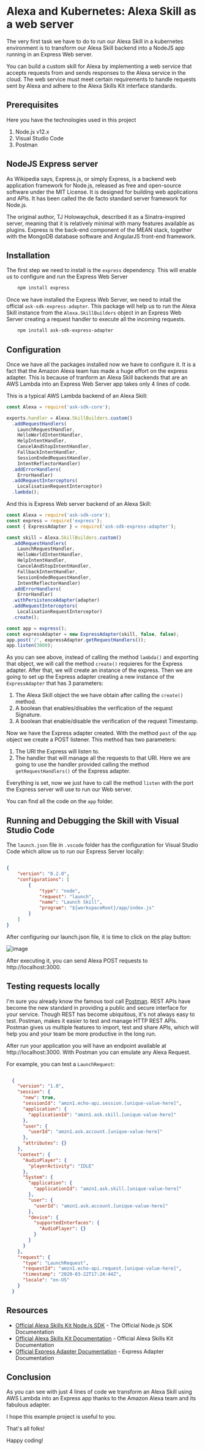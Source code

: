 # Alexa and Kubernetes: Alexa Skill as a web server

The very first task we have to do to run our Alexa Skill in a kubernetes environment is to transform our Alexa Skill backend into a NodeJS app running in an Express Web server.

You can build a custom skill for Alexa by implementing a web service that accepts requests from and sends responses to the Alexa service in the cloud.
The web service must meet certain requirements to handle requests sent by Alexa and adhere to the Alexa Skills Kit interface standards. 

## Prerequisites

Here you have the technologies used in this project
1. Node.js v12.x
2. Visual Studio Code
3. Postman

## NodeJS Express server

As Wikipedia says, Express.js, or simply Express, is a backend web application framework for Node.js, released as free and open-source software under the MIT License. It is designed for building web applications and APIs. It has been called the de facto standard server framework for Node.js.

The original author, TJ Holowaychuk, described it as a Sinatra-inspired server, meaning that it is relatively minimal with many features available as plugins. Express is the back-end component of the MEAN stack, together with the MongoDB database software and AngularJS front-end framework.

## Installation

The first step we need to install is the `express` dependency. This will enable us to configure and run the Express Web Server

```bash
    npm install express
```

Once we have installed the Express Web Server, we need to intall the official `ask-sdk-express-adapter`.
This package will help us to run the Alexa Skill instance from the `Alexa.SkillBuilders` object in an Express Web Server creating a request handler to execute all the incoming requests.

```bash
    npm install ask-sdk-express-adapter
```

## Configuration

Once we have all the packages installed now we have to configure it. It is a fact that the Amazon Alexa team has made a huge effort on the express adapter.
This is because of tranform an Alexa Skill backends that are an AWS Lambda into an Express Web Server app takes only 4 lines of code.

This is a typical AWS Lambda backend of an Alexa Skill:

```javascript
const Alexa = require('ask-sdk-core');

exports.handler = Alexa.SkillBuilders.custom()
  .addRequestHandlers(
    LaunchRequestHandler,
    HelloWorldIntentHandler,
    HelpIntentHandler,
    CancelAndStopIntentHandler,
    FallbackIntentHandler,
    SessionEndedRequestHandler,
    IntentReflectorHandler)
  .addErrorHandlers(
    ErrorHandler)
  .addRequestInterceptors(
    LocalisationRequestInterceptor)
  .lambda();
```

And this is Express Web server backend of an Alexa Skill:

```javascript
const Alexa = require('ask-sdk-core');
const express = require('express');
const { ExpressAdapter } = require('ask-sdk-express-adapter');

const skill = Alexa.SkillBuilders.custom()
  .addRequestHandlers(
    LaunchRequestHandler,
    HelloWorldIntentHandler,
    HelpIntentHandler,
    CancelAndStopIntentHandler,
    FallbackIntentHandler,
    SessionEndedRequestHandler,
    IntentReflectorHandler)
  .addErrorHandlers(
    ErrorHandler)
  .withPersistenceAdapter(adapter)
  .addRequestInterceptors(
    LocalisationRequestInterceptor)
  .create();

const app = express();
const expressAdapter = new ExpressAdapter(skill, false, false);
app.post('/', expressAdapter.getRequestHandlers());
app.listen(3000);

```

As you can see above, instead of calling the method `lambda()` and exporting that object, we will call the method `create()` requieres for the Express adapter.
After that, we will create an instance of the express. 
Then we are going to set up the Express adapter creating a new instance of the `ExpressAdapter` that has 3 parameters:
1. The Alexa Skill object the we have obtain after calling the `create()` method.
2. A boolean that enables/disables the verification of the request Signature.
3. A boolean that enable/disable the verification of the request Timestamp.

Now we have the Express adapter created. With the method `post` of the `app` object we create a POST listener. This method has two parameters:
1. The URI the Express will listen to.
2. The handler that will manage all the requests to that URI. Here we are going to use the handler provided calling the method `getRequestHandlers()` of the Express adapter.

Everything is set, now we just have to call the method `listen` with the port the Express server will use to run our Web server.

You can find all the code on the `app` folder.

## Running and Debugging the Skill with Visual Studio Code

The `launch.json` file in `.vscode` folder has the configuration for Visual Studio Code which allow us to run our Express Server locally:

```json

{
    "version": "0.2.0",
    "configurations": [
        {
            "type": "node",
            "request": "launch",
            "name": "Launch Skill",
            "program": "${workspaceRoot}/app/index.js"
        }
    ]
}

```

After configuring our launch.json file, it is time to click on the play button:

![image](../img/webserver/run.png)

After executing it, you can send Alexa POST requests to http://localhost:3000.

## Testing requests locally

I'm sure you already know the famous tool call [Postman](https://www.postman.com/). REST APIs have become the new standard in providing a public and secure interface for your service. Though REST has become ubiquitous, it's not always easy to test. Postman, makes it easier to test and manage HTTP REST APIs. Postman gives us multiple features to import, test and share APIs, which will help you and your team be more productive in the long run.

After run your application you will have an endpoint available at http://localhost:3000. With Postman you can emulate any Alexa Request. 

For example, you can test a `LaunchRequest`:

```json

  {
    "version": "1.0",
    "session": {
      "new": true,
      "sessionId": "amzn1.echo-api.session.[unique-value-here]",
      "application": {
        "applicationId": "amzn1.ask.skill.[unique-value-here]"
      },
      "user": {
        "userId": "amzn1.ask.account.[unique-value-here]"
      },
      "attributes": {}
    },
    "context": {
      "AudioPlayer": {
        "playerActivity": "IDLE"
      },
      "System": {
        "application": {
          "applicationId": "amzn1.ask.skill.[unique-value-here]"
        },
        "user": {
          "userId": "amzn1.ask.account.[unique-value-here]"
        },
        "device": {
          "supportedInterfaces": {
            "AudioPlayer": {}
          }
        }
      }
    },
    "request": {
      "type": "LaunchRequest",
      "requestId": "amzn1.echo-api.request.[unique-value-here]",
      "timestamp": "2020-03-22T17:24:44Z",
      "locale": "en-US"
    }
  }

```

## Resources
* [Official Alexa Skills Kit Node.js SDK](https://www.npmjs.com/package/ask-sdk) - The Official Node.js SDK Documentation
* [Official Alexa Skills Kit Documentation](https://developer.amazon.com/docs/ask-overviews/build-skills-with-the-alexa-skills-kit.html) - Official Alexa Skills Kit Documentation
* [Official Express Adapter Documentation](https://developer.amazon.com/en-US/docs/alexa/alexa-skills-kit-sdk-for-nodejs/host-web-service.html) - Express Adapter Documentation

## Conclusion 

As you can see with just 4 lines of code we transform an Alexa Skill using AWS Lambda into an Express app thanks to the Amazon Alexa team and its fabulous adapter.

I hope this example project is useful to you.

That's all folks!

Happy coding!
